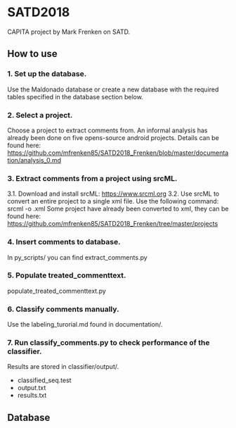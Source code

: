 # SATD2018
CAPITA project by Mark Frenken on SATD.

## How to use
### 1. Set up the database.
Use the Maldonado database or create a new database with the required tables specified in the database section below.
### 2. Select a project.
Choose a project to extract comments from. An informal analysis has already been done on five opens-source android projects. Details can be found here: https://github.com/mfrenken85/SATD2018_Frenken/blob/master/documentation/analysis_0.md
### 3. Extract comments from a project using srcML.
3.1. Download and install srcML: https://www.srcml.org
3.2. Use srcML to convert an entire project to a single xml file. Use the following command: srcml <name of project folder> -o <name of project>.xml
Some project have already been converted to xml, they can be found here: https://github.com/mfrenken85/SATD2018_Frenken/tree/master/projects
### 4. Insert comments to database.
In py_scripts/ you can find extract_comments.py
### 5. Populate treated_commenttext.
populate_treated_commenttext.py
### 6. Classify comments manually.
Use the labeling_turorial.md found in documentation/.
### 7. Run classify_comments.py to check performance of the classifier.
Results are stored in classifier/output/. 
- classified_seq.test
- output.txt
- results.txt

## Database
